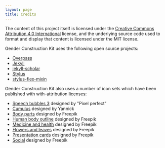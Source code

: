 ```yaml
---
layout: page
title: Credits
---
```


The content of this project itself is licensed under the [Creative Commons Attribution 4.0 International](https://creativecommons.org/licenses/by/4.0/) license, and the underlying source code used to format and display that content is licensed under the MIT license.

Gender Construction Kit uses the following open source projects:

- [Overpass](https://github.com/RedHatBrand/Overpass)
- [Jekyll](https://github.com/jekyll/jekyll)
- [jekyll-scholar](https://github.com/inukshuk/jekyll-scholar)
- [Stylus](https://github.com/stylus/stylus)
- [stylus-flex-mixin](https://github.com/differui/stylus-flex-mixin)

Gender Construction Kit also uses a number of icon sets which have been published with with-attribution licenses:

- [Speech bubbles 3](http://www.flaticon.com/packs/speech-bubbles-3) designed by "Pixel perfect"
- [Cumulus](http://www.flaticon.com/packs/cumulus) designed by Yannick
- [Body parts](http://www.flaticon.com/packs/body-parts) designed by Freepik
- [Human body outline](http://www.flaticon.com/packs/human-body-outline) designed by Freepik
- [Medicine and health](http://www.flaticon.com/packs/medicine-and-health) designed by Freepik
- [Flowers and leaves](http://www.flaticon.com/packs/flowers-and-leaves) designed by Freepik
- [Presentation cards](http://www.flaticon.com/packs/presentation-cards) designed by Freepik
- [Social](http://www.flaticon.com/categories/social) designed by Freepik

